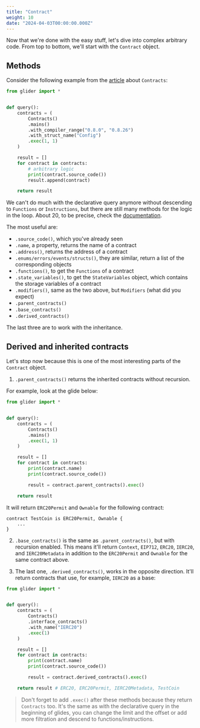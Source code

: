 ```yaml
---
title: "Contract"
weight: 10
date: "2024-04-03T00:00:00.000Z"
---
```


Now that we're done with the easy stuff, let's dive into complex arbitrary code. From top to bottom, we'll start with the `Contract` object.

## Methods

Consider the following example from the [article](../contracts) about `Contracts`:

```python
from glider import *


def query():
    contracts = (
        Contracts()
        .mains()
        .with_compiler_range("0.8.0", "0.8.26")
        .with_struct_name("Config")
        .exec(1, 1)
    )

    result = []
    for contract in contracts:
        # arbitrary logic
        print(contract.source_code())
        result.append(contract)

    return result

```

We can't do much with the declarative query anymore without descending to `Functions` or `Instructions`, but there are still many methods for the logic in the loop. About 20, to be precise, check the [documentation](https://glide.gitbook.io/main/api/contract).

The most useful are:

- `.source_code()`, which you've already seen
- `.name`, a property, returns the name of a contract
- `.address()`, returns the address of a contract
- `.enums/errors/events/structs()`, they are similar, return a list of the corresponding objects
- `.functions()`, to get the `Functions` of a contract
- `.state_variables()`, to get the `StateVariables` object, which contains the storage variables of a contract
- `.modifiers()`, same as the two above, but `Modifiers` (what did you expect)
- `.parent_contracts()`
- `.base_contracts()`
- `.derived_contracts()`

The last three are to work with the inheritance.

## Derived and inherited contracts

Let's stop now because this is one of the most interesting parts of the `Contract` object.

1. `.parent_contracts()` returns the inherited contracts without recursion.

For example, look at the glide below:

```python
from glider import *


def query():
    contracts = (
        Contracts()
        .mains()
        .exec(1, 1)
    )

    result = []
    for contract in contracts:
        print(contract.name)
        print(contract.source_code())

        result = contract.parent_contracts().exec()

    return result
```

It will return `ERC20Permit` and `Ownable` for the following contract:

```solidity
contract TestCoin is ERC20Permit, Ownable {
    ...
}
```

2. `.base_contracts()` is the same as `.parent_contracts()`, but with recursion enabled. This means it'll return `Context`, `EIP712`, `ERC20`, `IERC20`, and `IERC20Metadata` in addition to the `ERC20Permit` and `Ownable` for the same contract above.

3. The last one, `.derived_contracts()`, works in the opposite direction. It'll return contracts that use, for example, `IERC20` as a base:

```python
from glider import *


def query():
    contracts = (
        Contracts()
        .interface_contracts()
        .with_name("IERC20")
        .exec(1)
    )

    result = []
    for contract in contracts:
        print(contract.name)
        print(contract.source_code())

        result = contract.derived_contracts().exec()

    return result # ERC20, ERC20Permit, IERC20Metadata, TestCoin

```

> Don't forget to add `.exec()` after these methods because they return `Contracts` too. It's the same as with the declarative query in the beginning of glides, you can change the limit and the offset or add more filtration and descend to functions/instructions.


